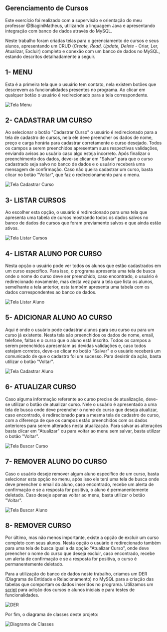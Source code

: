 ## Gerenciamento de Cursos

Este exercício foi realizado com a supervisão e orientação do meu professor @BiaginiMatheus, utilizando a linguagem Java e apresentando integração com banco de dados através do MySQL.

Neste trabalho foram criadas telas para o gerenciamento de cursos e seus alunos, apresentando um CRUD (_Create, Read, Update, Delete_ - Criar, Ler, Atualizar, Excluir) completo e conexão com um banco de dados no MySQL, estando descritos detalhadamente a seguir.  

## 1- MENU  
Esta é a primeira tela que o usuário tem contato, nela existem botões que descrevem as funcionalidades presentes no programa. Ao clicar em qualquer botão o usuário é redirecionado para a tela correspondente.  

![Tela Menu](./imagens/menu.png)   

## 2- CADASTRAR UM CURSO
Ao selecionar o botão "Cadastrar Curso" o usuário é redirecionado para a tela de cadastro de cursos, nela ele deve preencher os dados de nome, preço e carga horária para cadastrar corretamente o curso desejado. Todos os campos a serem preenchidos apresentam suas respectivas validações, enviando avisos ao usuário caso algo esteja incorreto. Após finalizar o preenchimento dos dados, deve-se clicar em "Salvar" para que o curso cadastrado seja salvo no banco de dados e o usuário receberá uma mensagem de confirmação. Caso não queira cadastrar um curso, basta clicar no botão "Voltar", que faz o redirecionamento para o menu.

![Tela Cadastrar Curso](./imagens/cadastrarCurso.png)   

## 3- LISTAR CURSOS
Ao escolher esta opção, o usuário é redirecionado para uma tela que apresenta uma tabela de cursos mostrando todos os dados salvos no banco de dados de cursos que foram previamente salvos e que ainda estão ativos. 

![Tela Listar Cursos](./imagens/listarCurso.png)   

## 4- LISTAR ALUNO POR CURSO
Nesta opção o usuário pode ver todos os alunos que estão cadastrados em um curso específico. Para isso, o programa apresenta uma tela de busca onde o nome do curso deve ser preenchido, caso encontrado, o usuário é redirecionado novamente, mas desta vez para a tela que lista os alunos, semelhante a tela anterior, esta também apresenta uma tabela com os dados correspondentes ao banco de dados.

![Tela Listar Aluno](./imagens/listarAluno.png)   

## 5- ADICIONAR ALUNO AO CURSO
Aqui é onde o usuário pode cadastrar alunos para seu curso ou para um curso já existente. Nesta tela são preenchidos os dados de nome, email, telefone, faltas e o curso que o aluno está inscrito. Todos os campos a serem preenchidos apresentam as devidas validações e, caso todos estejam corretos, deve-se clicar no botão "Salvar" e o usuário receberá um comunicado de que o cadastro foi um sucesso. Para desistir da ação, basta utilizar o botão "Voltar".

![Tela Cadastrar Aluno](./imagens/adicionarAluno.png)   

## 6- ATUALIZAR CURSO
Caso alguma informação referente ao curso precise de atualização, deve-se utilizar o botão de atualizar curso. Nele o usuário é apresentado a uma tela de busca onde deve preencher o nome do curso que deseja atualizar, caso encontrado, é redirecionado para a mesma tela de cadastro de curso, com a diferença de que os campos estão preenchidos com os dados anteriores para serem alterados nesta atualização. Para salvar as alterações basta clicar em "Atualizar" ou para voltar ao menu sem salvar, basta utilizar o botão "Voltar".

![Tela Buscar Curso](./imagens/buscarCurso.png)   

## 7- REMOVER ALUNO DO CURSO
Caso o usuário deseje remover algum aluno específico de um curso, basta selecionar esta opção no menu, após isso ele terá uma tela de busca onde deve preencher o email do aluno, caso encontrado, recebe um alerta de confirmação e se a resposta for positiva, o aluno é permanentemente deletado. Caso deseje apenas voltar ao menu, basta utilizar o botão "Voltar".

![Tela Buscar Aluno](./imagens/buscarAluno.png)   

## 8- REMOVER CURSO
Por último, mas não menos importante, existe a opção de excluir um curso completo com seus alunos. Nesta opção o usuário é redirecionado também para uma tela de busca igual a da opção "Atualizar Curso", onde deve preencher o nome do curso que deseja excluir, caso encontrado, recebe um alerta de confirmação e se a resposta for positiva, o curso é permanentemente deletado.   

Para a utilização do banco de dados neste trabalho, criamos um DER (Diagrama de Entidade e Relacionamento) no MySQL para a criação das tabelas que comportam os dados inseridos no programa. Utilizamos um [script](./SQLCurso.sql) para adição dos cursos e alunos iniciais e para testes de funcionalidades. 

![DER](./imagens/derCurso.png)

Por fim, o diagrama de classes deste projeto:

![Diagrama de Classes](./imagens/DiagramadeClassesCurso.png)




